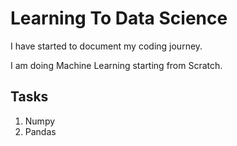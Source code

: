 # Learning To Data Science

I have started to document my coding journey.

I am doing Machine Learning starting from Scratch.

## Tasks
1. Numpy
2. Pandas